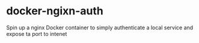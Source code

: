 # docker-ngixn-auth
Spin up a nginx Docker container to simply authenticate a local service and expose ta port to intenet
